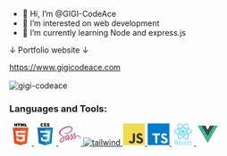 - 👋 Hi, I’m @GIGI-CodeAce
- 👀 I’m interested on web development
- 🌱 I’m currently learning Node and express.js

↓ Portfolio website ↓

https://www.gigicodeace.com

<p><img align="center" src="https://github-readme-stats.vercel.app/api/top-langs?username=gigi-codeace&show_icons=true&title_color=ffffff&text_color=ffffff&bg_color=121111&locale=en&layout=compact" alt="gigi-codeace" /></p>
<h3>Languages and Tools:</h3>
<p>
    <a href="https://www.w3.org/html/" target="_blank" rel="noreferrer">
    <img src="https://raw.githubusercontent.com/devicons/devicon/master/icons/html5/html5-original-wordmark.svg" alt="html5" width="40" height="40" />
  </a>
  <a href="https://www.w3schools.com/css/" target="_blank" rel="noreferrer">
    <img src="https://raw.githubusercontent.com/devicons/devicon/master/icons/css3/css3-original-wordmark.svg" alt="css3" width="40" height="40" />
  </a>
    <a href="https://sass-lang.com" target="_blank" rel="noreferrer">
    <img src="https://raw.githubusercontent.com/devicons/devicon/master/icons/sass/sass-original.svg" alt="sass" width="40" height="40"/> 
  </a>
  <a href="https://tailwindcss.com/" target="_blank" rel="noreferrer">
    <img src="[https://www.vectorlogo.zone/logos/tailwindcss/tailwindcss-icon.svg](https://raw.githubusercontent.com/GIGIsOtherStuff/mainWebMedia/main/AppImages/Languages/Colored/tailwind.png" alt="tailwind" width="40" height="40" />
  </a>
  <a href="https://developer.mozilla.org/en-US/docs/Web/JavaScript" target="_blank" rel="noreferrer">
    <img src="https://raw.githubusercontent.com/devicons/devicon/master/icons/javascript/javascript-original.svg" alt="javascript" width="40" height="40" />
  </a>
    <a href="https://www.typescriptlang.org/" target="_blank" rel="noreferrer">
    <img src="https://raw.githubusercontent.com/devicons/devicon/master/icons/typescript/typescript-original.svg" alt="typescript" width="40" height="40"/>
  </a>
  <a href="https://reactjs.org/" target="_blank" rel="noreferrer">
    <img src="https://raw.githubusercontent.com/devicons/devicon/master/icons/react/react-original-wordmark.svg" alt="react" width="40" height="40" />
  </a>
   <a href="https://vuejs.org/" target="_blank" rel="noreferrer">
     <img src="https://raw.githubusercontent.com/GIGIsOtherStuff/mainWebMedia/main/AppImages/Languages/Colored/vue.png" alt="vuejs" width="40" height="40"/>
   </a>
</p>

